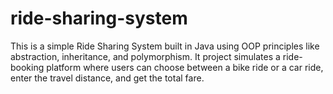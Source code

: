# ride-sharing-system
This is a simple Ride Sharing System built in Java using OOP principles like abstraction, inheritance, and polymorphism. It project simulates a ride-booking platform where users can choose between a bike ride or a car ride, enter the travel distance, and get the total fare.
